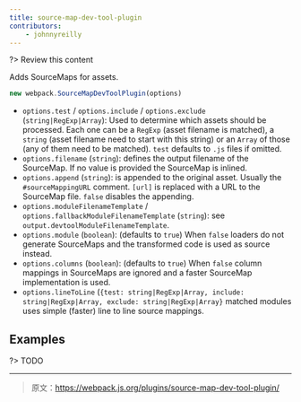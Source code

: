 ```yaml
---
title: source-map-dev-tool-plugin
contributors:
    - johnnyreilly
---
```


?> Review this content

Adds SourceMaps for assets.

```javascript
new webpack.SourceMapDevToolPlugin(options)
```

* `options.test` / `options.include` / `options.exclude` (`string|RegExp|Array`): Used to determine which assets should be processed. Each one can be a `RegExp` (asset filename is matched), a `string` (asset filename need to start with this string) or an `Array` of those (any of them need to be matched). `test` defaults to `.js` files if omitted.
* `options.filename` (`string`): defines the output filename of the SourceMap. If no value is provided the SourceMap is inlined.
* `options.append` (`string`): is appended to the original asset. Usually the `#sourceMappingURL` comment. `[url]` is replaced with a URL to the SourceMap file. `false` disables the appending.
* `options.moduleFilenameTemplate` / `options.fallbackModuleFilenameTemplate` (`string`): see `output.devtoolModuleFilenameTemplate`.
* `options.module` (`boolean`):  (defaults to `true`) When `false` loaders do not generate SourceMaps and the transformed code is used as source instead.
* `options.columns` (`boolean`):  (defaults to `true`) When `false` column mappings in SourceMaps are ignored and a faster SourceMap implementation is used.
* `options.lineToLine` (`{test: string|RegExp|Array, include: string|RegExp|Array, exclude: string|RegExp|Array}` matched modules uses simple (faster) line to line source mappings.

## Examples

?> TODO

***

> 原文：https://webpack.js.org/plugins/source-map-dev-tool-plugin/